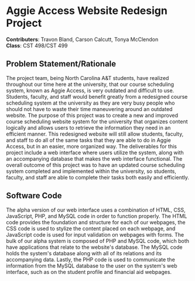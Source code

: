 # Aggie Access Website Redesign Project
**Contributers**: Travon Bland, Carson Calcutt, Tonya McClendon\
**Class**: CST 498/CST 499

## Problem Statement/Rationale
The project team, being North Carolina A&T students, have realized throughout our time here at the university, that our course scheduling system, known as Aggie Access, is very outdated and difficult to use. Students, faculty, and staff would benefit greatly from a redesigned course scheduling system at the university as they are very busy people who should not have to waste their time maneuvering around an outdated website. The purpose of this project was to create a new and improved course scheduling website system for the university that organizes content logically and allows users to retrieve the information they need in an efficient manner. This redesigned website will still allow students, faculty, and staff to do all of the same tasks that they are able to do in Aggie Access, but in an easier, more organized way. The deliverables for this project include a web interface where users utilize the system, along with an accompanying database that makes the web interface functional. The overall outcome of this project was to have an updated course scheduling system completed and implemented within the university, so students, faculty, and staff are able to complete their tasks both easily and efficiently.

## Software Code
The alpha version of our web interface uses a combination of HTML, CSS, JavaScript, PHP, and MySQL code in order to function properly. The HTML code provides the foundation and structure for each of our webpages, the CSS code is used to stylize the content placed on each webpage, and JavaScript code is used for input validation on webpages with forms. The bulk of our alpha system is composed of PHP and MySQL code, which both have applications that relate to the website's database. The MySQL code holds the system's database along with all of its relations and its accompanying data. Lastly, the PHP code is used to communicate the information from the MySQL database to the user on the system's web interface, such as on the student profile and financial aid webpages.
